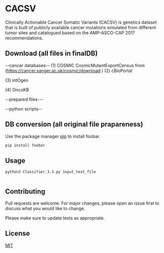 # CACSV
Clinically Actionable Cancer Somatic Variants (CACSV) is genetics dataset that is built of publicly available cancer mutations simulated from different tumor sites and catalogued based on the AMP-ASCO-CAP 2017 recommendations. 
## Download (all files in finalDB)
--cancer databases--
(1) COSMIC
CosmicMutantExportCensus from (https://cancer.sanger.ac.uk/cosmic/download )
(2) cBioPortal

(3) intOgen

(4) OncoKB

--prepared files---

--python scripts--
## DB conversion (all original file prapareness)

Use the package manager [pip](https://pip.pypa.io/en/stable/) to install foobar.

```bash
pip install foobar
```

## Usage
```UNIX Command Line
python3 Classifier.3.3.py input_text_file


```

## Contributing
Pull requests are welcome. For major changes, please open an issue first to discuss what you would like to change.

Please make sure to update tests as appropriate.

## License
[MIT](https://choosealicense.com/licenses/mit/)
